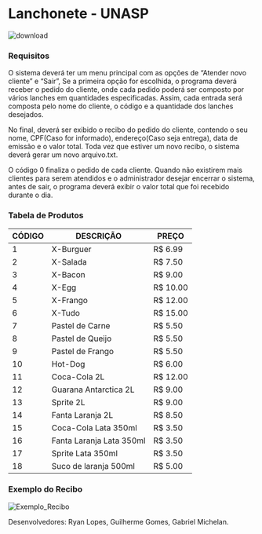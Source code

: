 # Lanchonete - UNASP
![download](https://user-images.githubusercontent.com/61668167/141977496-5ee071b3-267e-41ce-acb8-5d1d288a2308.png)

### Requisitos
O sistema deverá ter um menu principal com as opções de “Atender novo cliente” e “Sair”, Se a primeira opção for escolhida, o programa deverá receber o pedido do cliente, onde cada pedido poderá ser composto por vários lanches em quantidades especificadas. Assim, cada entrada será composta pelo nome do cliente, o código e a quantidade dos lanches desejados. 

No final, deverá ser exibido o recibo do pedido do cliente, contendo o seu nome, CPF(Caso for informado), endereço(Caso seja entrega), data de emissão e o valor total. Toda vez que estiver um novo recibo, o sistema deverá gerar um novo arquivo.txt.

O código 0 finaliza o pedido de cada cliente. Quando não existirem mais clientes para serem atendidos e o administrador desejar encerrar o sistema, antes de sair, o programa deverá exibir o valor total que foi recebido durante o dia.

### Tabela de Produtos

| CÓDIGO    |       DESCRIÇÃO                   |  PREÇO  |
| ----------| --------------------------------- | ------- |
|     1     |     X-Burguer                     | R$ 6.99 |
|     2     |     X-Salada                      | R$ 7.50 |
|     3     |     X-Bacon                       | R$ 9.00 |
|     4     |     X-Egg                         | R$ 10.00 |
|     5     |     X-Frango                      | R$ 12.00 |
|     6     |     X-Tudo                        | R$ 15.00 |
|     7     |     Pastel de Carne               | R$ 5.50 |
|     8     |     Pastel de Queijo              | R$ 5.50 |
|     9     |     Pastel de Frango              | R$ 5.50 |
|     10    |     Hot-Dog                       | R$ 6.00 |
|     11    |     Coca-Cola 2L                  | R$ 12.00 |
|     12    |     Guarana Antarctica 2L         | R$ 9.00 |
|     13    |     Sprite 2L                     | R$ 9.00 |
|     14    |     Fanta Laranja 2L              | R$ 8.50 |
|     15    |     Coca-Cola Lata 350ml          | R$ 3.50 |
|     16    |     Fanta Laranja Lata 350ml      | R$ 3.50 |
|     17    |     Sprite Lata 350ml             | R$ 3.50 |
|     18    |     Suco de laranja 500ml         | R$ 5.00 |

### Exemplo do Recibo

![Exemplo_Recibo](https://user-images.githubusercontent.com/61668167/141981753-7beea229-214c-41ea-90e5-411d00560623.png)

Desenvolvedores: Ryan Lopes, Guilherme Gomes, Gabriel Michelan.


